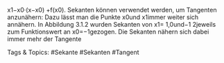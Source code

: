 x1−x0·(x−x0) +f(x0).
Sekanten können verwendet werden, um Tangenten anzunähern: Dazu lässt man die Punkte x0und
x1immer weiter sich annähern. In Abbildung 3.1.2 wurden Sekanten von x1= 1,0und−1
2jeweils
zum Funktionswert an x0=−1gezogen. Die Sekanten nähern sich dabei immer mehr der Tangente

   Tags & Topics:
   #Sekante
   #Sekanten
   #Tangent